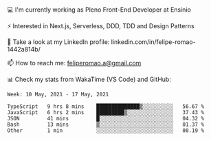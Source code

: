 💻 I'm currently working as Pleno Front-End Developer at Ensinio

⚡ Interested in Next.js, Serverless, DDD, TDD and Design Patterns

👥 Take a look at my LinkedIn profile: linkedin.com/in/felipe-romao-1442a814b/

📫 How to reach me: feliperomao.a@gmail.com

📊 Check my stats from WakaTime (VS Code) and GitHub:

<!--START_SECTION:waka-->
```text
Week: 10 May, 2021 - 17 May, 2021

TypeScript   9 hrs 8 mins    ██████████████▒░░░░░░░░░░   56.67 % 
JavaScript   6 hrs 2 mins    █████████▒░░░░░░░░░░░░░░░   37.43 % 
JSON         41 mins         █░░░░░░░░░░░░░░░░░░░░░░░░   04.32 % 
Bash         13 mins         ▒░░░░░░░░░░░░░░░░░░░░░░░░   01.37 % 
Other        1 min           ░░░░░░░░░░░░░░░░░░░░░░░░░   00.19 % 
```
<!--END_SECTION:waka-->
